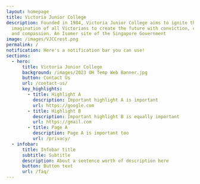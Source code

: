 ```yaml
---
layout: homepage
title: Victoria Junior College
description: Founded in 1984, Victoria Junior College aims to ignite the
  imagination of all Victorians to create the future with conviction, courage
  and compassion. An Isomer site of the Singapore Government
image: /images/VJCCrest.png
permalink: /
notification: Here's a notification bar you can use!
sections:
  - hero:
      title: Victoria Junior College
      background: /images/2023 OH Temp Web Banner.jpg
      button: Contact Us
      url: /contact-us/
      key_highlights:
        - title: Highlight A
          description: Important highlight A is important
          url: https://google.com
        - title: Highlight B
          description: Important highlight B is equally important
          url: https://gmail.com
        - title: Page A
          description: Page A is important too
          url: /privacy/
  - infobar:
      title: Infobar title
      subtitle: Subtitle
      description: About a sentence worth of description here
      button: Button text
      url: /faq/
---
```


